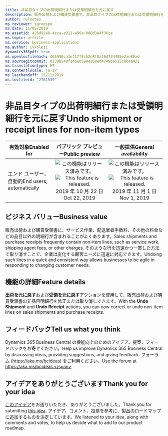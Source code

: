 ```yaml
---
title: 非品目タイプの出荷明細行または受領明細行を元に戻す
description: 販売出荷および購買受領書で、非品目タイプの出荷明細行または受領明細行を元に戻します。
author: relnotes
ms.reviewer: sgroespe
ms.date: 11/05/2019
ms.assetid: 425d9148-4aca-e911-a96a-000d3a4f36ce
ms.topic: article
ms.service: business-applications
ms.author: ivkoleti
dynamics365pdf: true
ms.openlocfilehash: d65996ca1ef17f8cb2e8f8af6d734485e2ae80ad
ms.sourcegitcommit: 0338b540f146e0599e268ed4749ba515c8b4a431
ms.translationtype: HT
ms.contentlocale: ja-JP
ms.lasthandoff: 11/11/2019
ms.locfileid: "2781539"
---
```

# <a name="undo-shipment-or-receipt-lines-for-non-item-types"></a><span data-ttu-id="2417a-103">非品目タイプの出荷明細行または受領明細行を元に戻す</span><span class="sxs-lookup"><span data-stu-id="2417a-103">Undo shipment or receipt lines for non-item types</span></span>


| <span data-ttu-id="2417a-104">有効対象</span><span class="sxs-lookup"><span data-stu-id="2417a-104">Enabled for</span></span>    |  <span data-ttu-id="2417a-105">パブリック プレビュー</span><span class="sxs-lookup"><span data-stu-id="2417a-105">Public preview</span></span> | <span data-ttu-id="2417a-106">一般提供</span><span class="sxs-lookup"><span data-stu-id="2417a-106">General availability</span></span> | 
| ---------- | :----------: |:----------: |
|<span data-ttu-id="2417a-107">エンド ユーザー、自動的</span><span class="sxs-lookup"><span data-stu-id="2417a-107">End users, automatically</span></span>|<span data-ttu-id="2417a-108">![この機能はリリース済みです。](/dynamics365-release-plan/media/green-checkmark.png "この機能はリリース済みです。")</span><span class="sxs-lookup"><span data-stu-id="2417a-108">![This feature is released.](/dynamics365-release-plan/media/green-checkmark.png "This feature is released.")</span></span> <span data-ttu-id="2417a-109">2019 年 10 月 22 日</span><span class="sxs-lookup"><span data-stu-id="2417a-109">Oct 22, 2019</span></span>| <span data-ttu-id="2417a-110">![この機能はリリース済みです。](/dynamics365-release-plan/media/green-checkmark.png "この機能はリリース済みです。")</span><span class="sxs-lookup"><span data-stu-id="2417a-110">![This feature is released.](/dynamics365-release-plan/media/green-checkmark.png "This feature is released.")</span></span> <span data-ttu-id="2417a-111">2019 年 11 月 1 日</span><span class="sxs-lookup"><span data-stu-id="2417a-111">Nov 1, 2019</span></span>|


## <a name="business-value"></a><span data-ttu-id="2417a-112">ビジネス バリュー</span><span class="sxs-lookup"><span data-stu-id="2417a-112">Business value</span></span>
<!-- bv start -->
<span data-ttu-id="2417a-113">販売出荷および購買受領書に、サービス作業、配送業者手数料、その他の料金などの品目以外の明細行が含まれることがよくあります。</span><span class="sxs-lookup"><span data-stu-id="2417a-113">Sales shipments and purchase receipts frequently contain non-item lines, such as service work, shipping agent fees, or other charges.</span></span> <span data-ttu-id="2417a-114">そのような行を迅速かつ一貫した方法で取り消すことで、企業は変化する顧客ニーズに迅速に対応できます。</span><span class="sxs-lookup"><span data-stu-id="2417a-114">Undoing such lines in a quick and consistent way allows businesses to be agile in responding to changing customer needs.</span></span>
<!-- bv end -->



## <a name="feature-details"></a><span data-ttu-id="2417a-115">機能の詳細</span><span class="sxs-lookup"><span data-stu-id="2417a-115">Feature details</span></span>
<!--feature detail start -->
<span data-ttu-id="2417a-116">**出荷を元に戻す**および**受領を元に戻す**アクションを使用して、販売出荷および購買受領書の非品目明細行を修正または取り消しできます。</span><span class="sxs-lookup"><span data-stu-id="2417a-116">With the **Undo Shipment** and **Undo Receipt** actions, you can now correct or undo non-item lines on sales shipments and purchase receipts.</span></span>
<!--feature detail end -->






## <a name="tell-us-what-you-think"></a><span data-ttu-id="2417a-117">フィードバック</span><span class="sxs-lookup"><span data-stu-id="2417a-117">Tell us what you think</span></span>
<span data-ttu-id="2417a-118">Dynamics 365 Business Central の機能向上のためのアイデア、提案、フィードバックをお寄せください。</span><span class="sxs-lookup"><span data-stu-id="2417a-118">Help us improve Dynamics 365 Business Central by discussing ideas, providing suggestions, and giving feedback.</span></span> <span data-ttu-id="2417a-119">フォーラム (https://aka.ms/bcideas) をご利用ください。</span><span class="sxs-lookup"><span data-stu-id="2417a-119">Use the forum at https://aka.ms/bcideas.</span></span>



## <a name="thank-you-for-your-idea"></a><span data-ttu-id="2417a-120">アイデアをありがとうございます</span><span class="sxs-lookup"><span data-stu-id="2417a-120">Thank you for your idea</span></span>
<span data-ttu-id="2417a-121">[このアイデア](https://experience.dynamics.com/ideas/idea/?ideaid=e1029365-931d-e911-9461-0003ff68bc11)をお送りいただき、ありがとうございました。</span><span class="sxs-lookup"><span data-stu-id="2417a-121">Thank you for submitting [this idea](https://experience.dynamics.com/ideas/idea/?ideaid=e1029365-931d-e911-9461-0003ff68bc11).</span></span> <span data-ttu-id="2417a-122">アイデア、コメント、投票を参考に、製品のロードマップに追加するものを決定しています。</span><span class="sxs-lookup"><span data-stu-id="2417a-122">We listened to your idea, along with comments and votes, to help us decide what to add to our product roadmap.</span></span>
